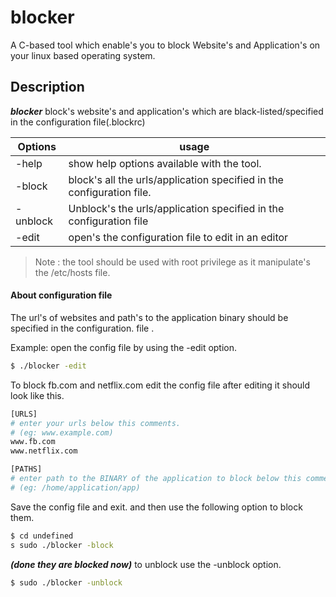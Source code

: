 # blocker
A C-based tool which enable's you to block Website's and Application's on your linux based operating system.


## Description
***blocker*** block's website's and application's which are black-listed/specified in the configuration file(.blockrc)

| Options | usage |
| ---- | ---- |
| -help | show help options available with the tool. |
| -block |  block's all the urls/application specified in the configuration file. |
| -unblock | Unblock's the urls/application specified in the configuration file |
| -edit | open's the configuration file to edit in an editor |

>Note : the tool should be used with root privilege as it manipulate's the /etc/hosts file.

#### About configuration file
The url's of websites and path's to the application binary should be specified in the configuration. file .

Example:
open the config file by using the -edit option.
```sh
$ ./blocker -edit
```
To block fb.com and netflix.com edit the config file 
after editing it should look like this.
```sh
[URLS]
# enter your urls below this comments. 
# (eg: www.example.com)
www.fb.com
www.netflix.com

[PATHS]
# enter path to the BINARY of the application to block below this comments.
# (eg: /home/application/app)
```
Save the config file and exit.
and then use the following option to block them.
```sh
$ cd undefined
s sudo ./blocker -block
```
***(done they are blocked now)***
to unblock use the -unblock option.
```sh
$ sudo ./blocker -unblock
```
